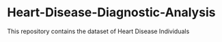 # Heart-Disease-Diagnostic-Analysis
This repository contains the dataset of Heart Disease Individuals
